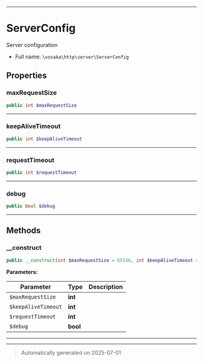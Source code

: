***

# ServerConfig

Server configuration



* Full name: `\vosaka\http\server\ServerConfig`



## Properties


### maxRequestSize



```php
public int $maxRequestSize
```






***

### keepAliveTimeout



```php
public int $keepAliveTimeout
```






***

### requestTimeout



```php
public int $requestTimeout
```






***

### debug



```php
public bool $debug
```






***

## Methods


### __construct



```php
public __construct(int $maxRequestSize = 65536, int $keepAliveTimeout = 30, int $requestTimeout = 30, bool $debug = false): mixed
```








**Parameters:**

| Parameter | Type | Description |
|-----------|------|-------------|
| `$maxRequestSize` | **int** |  |
| `$keepAliveTimeout` | **int** |  |
| `$requestTimeout` | **int** |  |
| `$debug` | **bool** |  |





***


***
> Automatically generated on 2025-07-01
